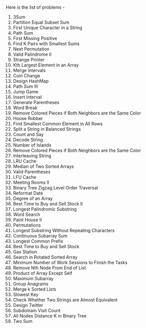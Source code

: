 Here is the list of problems -

1. 3Sum
2. Partition Equal Subset Sum
3. First Unique Character in a String
4. Path Sum
5. First Missing Positive
6. Find K Pairs with Smallest Sums
7. Next Permutation
8. Valid Palindrome II
9. Strange Printer
10. Kth Largest Element in an Array
11. Merge Intervals
12. Coin Change
13. Design HashMap
14. Path Sum III
15. Jump Game
16. Insert Interval
17. Generate Parentheses
18. Word Break
19. Remove Colored Pieces if Both Neighbors are the Same Color
20. House Robber
21. Find Smallest Common Element in All Rows
22. Split a String in Balanced Strings
23. Count and Say
24. Decode String
25. Number of Islands
26. Remove Colored Pieces if Both Neighbors are the Same Color
27. Interleaving String
28. LRU Cache
29. Median of Two Sorted Arrays
30. Valid Parentheses
31. LFU Cache
32. Meeting Rooms II
33. Binary Tree Zigzag Level Order Traversal
34. Reformat Date
35. Degree of an Array
36. Best Time to Buy and Sell Stock II
37. Longest Palindromic Substring
38. Word Search
39. Paint House II
40. Permutations
41. Longest Substring Without Repeating Characters
42. Continuous Subarray Sum
43. Longest Common Prefix
44. Best Time to Buy and Sell Stock
45. Gas Station
46. Search in Rotated Sorted Array
47. Minimum Number of Work Sessions to Finish the Tasks
48. Remove Nth Node From End of List
49. Product of Array Except Self
50. Maximum Subarray
51. Group Anagrams
52. Merge k Sorted Lists
53. Slowest Key
54. Check Whether Two Strings are Almost Equivalent
55. Design Twitter
56. Subdomain Visit Count
57. All Nodes Distance K in Binary Tree
58. Two Sum
